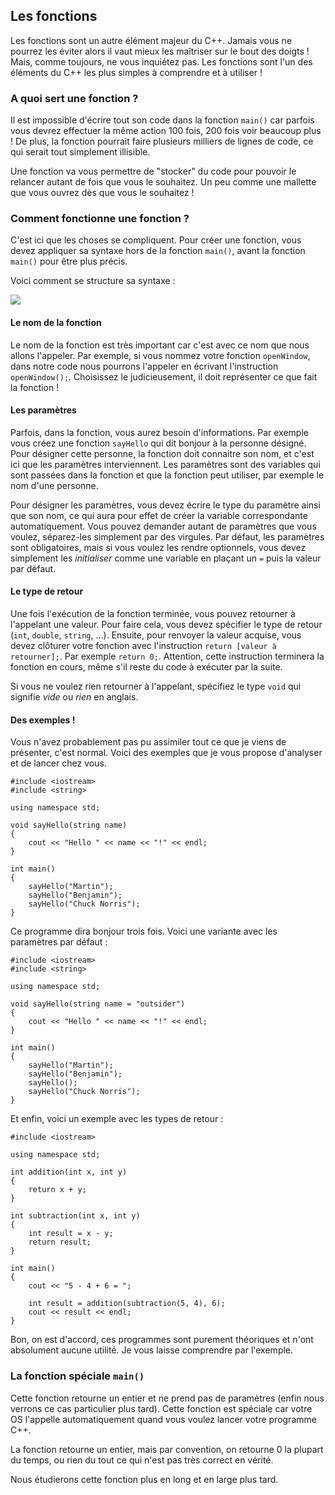 ## Les fonctions

Les fonctions sont un autre élément majeur du C++. Jamais vous ne pourrez les
éviter alors il vaut mieux les maîtriser sur le bout des doigts ! Mais, comme
toujours, ne vous inquiétez pas. Les fonctions sont l'un des éléments du C++ les
plus simples à comprendre et à utiliser !

### A quoi sert une fonction ?

Il est impossible d'écrire tout son code dans la fonction ```main()``` car
parfois vous devrez effectuer la même action 100 fois, 200 fois voir beaucoup
plus ! De plus, la fonction pourrait faire plusieurs milliers de lignes de code,
ce qui serait tout simplement illisible.

Une fonction va vous permettre de "stocker" du code pour pouvoir le relancer
autant de fois que vous le souhaitez. Un peu comme une mallette que vous ouvrez
dès que vous le souhaitez !

### Comment fonctionne une fonction ?

C'est ici que les choses se compliquent. Pour créer une fonction, vous devez
appliquer sa syntaxe hors de la fonction ```main()```, avant la fonction 
```main()``` pour être plus précis.

Voici comment se structure sa syntaxe :

![](2_9_les_fonctions.png)

#### Le nom de la fonction

Le nom de la fonction est très important car c'est avec ce nom que nous allons
l'appeler. Par exemple, si vous nommez votre fonction ```openWindow```, dans
notre code nous pourrons l'appeler en écrivant l'instruction ```openWindow();```.
Choisissez le judicieusement, il doit représenter ce que fait la fonction !

#### Les paramètres

Parfois, dans la fonction, vous aurez besoin d'informations. Par exemple vous
créez une fonction ```sayHello``` qui dit bonjour à la personne désigné. Pour
désigner cette personne, la fonction doit connaitre son nom, et c'est ici que
les paramètres interviennent. Les paramètres sont des variables qui sont passées
dans la fonction et que la fonction peut utiliser, par exemple le nom d'une
personne.

Pour désigner les paramètres, vous devez écrire le type du paramètre ainsi que
son nom, ce qui aura pour effet de créer la variable correspondante
automatiquement. Vous pouvez demander autant de paramètres que vous voulez,
séparez-les simplement par des virgules. Par défaut, les paramètres sont
obligatoires, mais si vous voulez les rendre optionnels, vous devez simplement
les *initialiser* comme une variable en plaçant un ```=``` puis la valeur par
défaut.

#### Le type de retour

Une fois l'exécution de la fonction terminée, vous pouvez retourner à l'appelant
une valeur. Pour faire cela, vous devez spécifier le type de retour (```int```,
```double```, ```string```, ...). Ensuite, pour renvoyer la valeur acquise, vous
devez clôturer votre fonction avec l'instruction ```return [valeur à retourner];```.
Par exemple ```return 0;```. Attention, cette instruction terminera la fonction
en cours, même s'il reste du code à exécuter par la suite.

Si vous ne voulez rien retourner à l'appelant, spécifiez le type ```void``` qui
signifie *vide* ou *rien* en anglais.

#### Des exemples !

Vous n'avez probablement pas pu assimiler tout ce que je viens de présenter, c'est
normal. Voici des exemples que je vous propose d'analyser et de lancer chez vous.

    #include <iostream>
    #include <string>
    
    using namespace std;
    
    void sayHello(string name)
    {
        cout << "Hello " << name << "!" << endl;
    }
    
    int main()
    {
        sayHello("Martin");
        sayHello("Benjamin");
        sayHello("Chuck Norris");
    }
    
Ce programme dira bonjour trois fois. Voici une variante avec les paramètres par
défaut :

    #include <iostream>
    #include <string>
    
    using namespace std;
    
    void sayHello(string name = "outsider")
    {
        cout << "Hello " << name << "!" << endl;
    }
    
    int main()
    {
        sayHello("Martin");
        sayHello("Benjamin");
        sayHello();
        sayHello("Chuck Norris");
    }

Et enfin, voici un exemple avec les types de retour :

    #include <iostream>
    
    using namespace std;
    
    int addition(int x, int y)
    {
        return x + y;
    }
    
    int subtraction(int x, int y)
    {
        int result = x - y;
        return result;
    }
    
    int main()
    {
        cout << "5 - 4 + 6 = ";
    
        int result = addition(subtraction(5, 4), 6);
        cout << result << endl;
    }
    
Bon, on est d'accord, ces programmes sont purement théoriques et n'ont absolument
aucune utilité. Je vous laisse comprendre par l'exemple.

### La fonction spéciale ```main()```

Cette fonction retourne un entier et ne prend pas de paramètres (enfin nous
verrons ce cas particulier plus tard). Cette fonction est spéciale car votre
OS l'appelle automatiquement quand vous voulez lancer votre programme C++.

La fonction retourne un entier, mais par convention, on retourne 0 la plupart
du temps, ou rien du tout ce qui n'est pas très correct en vérité.

Nous étudierons cette fonction plus en long et en large plus tard.
